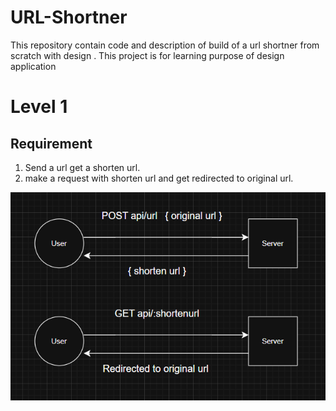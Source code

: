 # URL-Shortner

This repository contain code and description of build of a url shortner from scratch with design . This project is for learning purpose of design application

# Level 1

## Requirement

1. Send a url get a shorten url.
2. make a request with shorten url and get redirected to original url.

![Level 1](screenshots/Level1.png)
